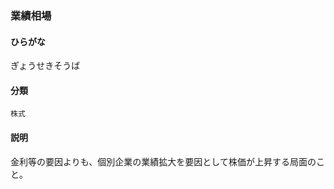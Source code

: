 <div style="display:none;">

## [あ行](securities-terms?id=あ行)
## [か行](securities-terms?id=か行)

</div>

### 業績相場

#### ひらがな

ぎょうせきそうば

#### 分類

`株式`

#### 説明

金利等の要因よりも、個別企業の業績拡大を要因として株価が上昇する局面のこと。

<div style="display:none;">

## [さ行](securities-terms?id=さ行)
## [た行](securities-terms?id=た行)
## [な行](securities-terms?id=な行)
## [は行](securities-terms?id=は行)
## [ま行](securities-terms?id=ま行)
## [や行](securities-terms?id=や行)
## [ら行](securities-terms?id=ら行)
## [わ行](securities-terms?id=わ行)
## [英数字・記号](securities-terms?id=英数字・記号)

</div>

